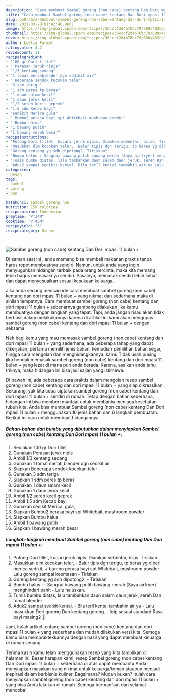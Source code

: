 ```yaml
---
description: "Cara membuat Sambel goreng (non cabe) kentang Dan Dori mpasi 11 bulan + yang enak dan Mudah Dibuat"
title: "Cara membuat Sambel goreng (non cabe) kentang Dan Dori mpasi 11 bulan + yang enak dan Mudah Dibuat"
slug: 650-cara-membuat-sambel-goreng-non-cabe-kentang-dan-dori-mpasi-11-bulan-yang-enak-dan-mudah-dibuat
date: 2021-03-28T01:42:40.966Z
image: https://img-global.cpcdn.com/recipes/36cccf2d4b76bc79/680x482cq70/sambel-goreng-non-cabe-kentang-dan-dori-mpasi-11-bulan-foto-resep-utama.jpg
thumbnail: https://img-global.cpcdn.com/recipes/36cccf2d4b76bc79/680x482cq70/sambel-goreng-non-cabe-kentang-dan-dori-mpasi-11-bulan-foto-resep-utama.jpg
cover: https://img-global.cpcdn.com/recipes/36cccf2d4b76bc79/680x482cq70/sambel-goreng-non-cabe-kentang-dan-dori-mpasi-11-bulan-foto-resep-utama.jpg
author: Luella Farmer
ratingvalue: 4.7
reviewcount: 11
recipeingredient:
- "100 gr Dori fillet"
- " Perasan jeruk nipis"
- "1/3 kentang sedang"
- "1 tomat merahblender dgn sedikit air"
- " Beberapa sendok kocokan telur"
- "3 sdm terigu"
- "1 sdm peres tp beras"
- "1 daun salam kecil"
- "1 daun jeruk kecil"
- "1/2 sereh kecil geprek"
- "1.5 sdm Kecap bayi"
- "sedikit Merica gula"
- " Bumbu2 perasa bayi spt Whitebait mushroom powder"
- " Bumbu halus"
- "1 bawang putih"
- "1 bawang merah besar"
recipeinstructions:
- "Potong Dori fillet, kucuri jeruk nipis. Diamkan sebentar, bilas. Tiriskan"
- "Masukkan dlm kocokan telur,  Balur tipis dgn terigu, tp beras yg diberi merica sedikit, + bumbu perasa bayi spt Whitebait, mushroom powder Lalu goreng sampai keemasan  Tiriskan"
- "Goreng kentang yg sdh dipotong2. Tiriskan"
- "Bumbu halus : Sangrai bawang putih bawang merah (Saya airfryer) menghindari pahit  Lalu haluskan."
- "Tumis bumbu diatas, lalu tambahkan daun salam daun jeruk, sereh Dan tomat blender"
- "Aduk2 sampai sedikit kental. Bila terll kental tambahin air ya Lalu masukkan Dori goreng Dan kentang goreng. Icip sesuai standard Rasa bayi masing2 💚"
categories:
- Resep
tags:
- sambel
- goreng
- non

katakunci: sambel goreng non 
nutrition: 159 calories
recipecuisine: Indonesian
preptime: "PT34M"
cooktime: "PT45M"
recipeyield: "3"
recipecategory: Dinner

---
```



![Sambel goreng (non cabe) kentang Dan Dori mpasi 11 bulan +](https://img-global.cpcdn.com/recipes/36cccf2d4b76bc79/680x482cq70/sambel-goreng-non-cabe-kentang-dan-dori-mpasi-11-bulan-foto-resep-utama.jpg)

Di zaman  saat ini , anda memang bisa membeli makanan praktis tanpa harus repot membuatnya sendiri. Namun, untuk anda yang ingin menyuguhkan hidangan terbaik pada orang tercinta, maka kita memang lebih bagus memasaknya sendiri. Pasalnya, memasak sendiri lebih sehat dan dapat menyesuaikan sesuai kesukaan keluarga.

Jika anda sedang mencari ide cara membuat sambel goreng (non cabe) kentang dan dori mpasi 11 bulan + yang nikmat dan sederhana,maka di sinilah tempatnya. Cara membuat sambel goreng (non cabe) kentang dan dori mpasi 11 bulan +  sebenarnya gampang dilakukan jika kamu membuatnya dengan langkah yang tepat. Tapi, anda jangan risau akan tidak berhasil dalam melakukannya 
karena di artikel ini kami akan mengupas sambel goreng (non cabe) kentang dan dori mpasi 11 bulan + dengan seksama.  



Nah bagi kamu yang mau memasak sambel goreng (non cabe) kentang dan dori mpasi 11 bulan + yang sederhana, ada beberapa tahap yang dapat dikerjakan, pertama memilih jenis bahan, kemudian pemilihan bahan segar, hingga cara mengolah dan menghidangkannya. kamu Tidak usah pusing jika hendak memasak sambel goreng (non cabe) kentang dan dori mpasi 11 bulan + yang lezat di mana pun anda berada. Karena, asalkan anda  tahu triknya, maka hidangan ini bisa jadi sajian yang istimewa.

Di bawah ini, ada beberapa cara praktis  dalam mengolah resep sambel goreng (non cabe) kentang dan dori mpasi 11 bulan + yang siap dikreasikan. Sekarang, yuk kita coba ciptakan sambel goreng (non cabe) kentang dan dori mpasi 11 bulan + sendiri di rumah. Tetap dengan bahan sederhana, hidangan ini bisa memberi manfaat untuk membantu menjaga kesehatan tubuh kita. Anda bisa membuat Sambel goreng (non cabe) kentang Dan Dori mpasi 11 bulan + menggunakan 16 jenis bahan dan 6 langkah pembuatan. Berikut ini cara untuk membuat hidangannya.

<!--inarticleads1-->

##### Bahan-bahan dan bumbu yang dibutuhkan dalam menyiapkan Sambel goreng (non cabe) kentang Dan Dori mpasi 11 bulan +:

1. Sediakan 100 gr Dori fillet
1. Gunakan  Perasan jeruk nipis
1. Ambil 1/3 kentang sedang
1. Gunakan 1 tomat merah,blender dgn sedikit air
1. Siapkan  Beberapa sendok kocokan telur
1. Gunakan 3 sdm terigu
1. Siapkan 1 sdm peres tp beras
1. Gunakan 1 daun salam kecil
1. Gunakan 1 daun jeruk kecil
1. Ambil 1/2 sereh kecil geprek
1. Ambil 1.5 sdm Kecap bayi
1. Gunakan sedikit Merica, gula,
1. Siapkan  Bumbu2 perasa bayi spt Whitebait, mushroom powder
1. Siapkan  Bumbu halus
1. Ambil 1 bawang putih
1. Siapkan 1 bawang merah besar




<!--inarticleads2-->

##### Langkah-langkah membuat Sambel goreng (non cabe) kentang Dan Dori mpasi 11 bulan +:

1. Potong Dori fillet, kucuri jeruk nipis. Diamkan sebentar, bilas. Tiriskan
1. Masukkan dlm kocokan telur,  - Balur tipis dgn terigu, tp beras yg diberi merica sedikit, + bumbu perasa bayi spt Whitebait, mushroom powder - Lalu goreng sampai keemasan  - Tiriskan
1. Goreng kentang yg sdh dipotong2. - Tiriskan
1. Bumbu halus : - Sangrai bawang putih bawang merah (Saya airfryer) menghindari pahit  - Lalu haluskan.
1. Tumis bumbu diatas, lalu tambahkan daun salam daun jeruk, sereh Dan tomat blender
1. Aduk2 sampai sedikit kental. - Bila terll kental tambahin air ya - Lalu masukkan Dori goreng Dan kentang goreng. - Icip sesuai standard Rasa bayi masing2 💚




Jadi, itulah artikel tentang  sambel goreng (non cabe) kentang dan dori mpasi 11 bulan +  yang sederhana dan mudah dilakukan versi kita. Semoga kamu bisa mempraktekkannya dengan hasil yang dapat membuat keluarga di rumah senang. 

Terima kasih kamu telah menggunakan resep yang kita tampilkan di halaman ini. Besar harapan kami, resep  Sambel goreng (non cabe) kentang Dan Dori mpasi 11 bulan + sederhana di atas dapat membantu Anda menyiapkan masakan yang nikmat untuk keluarga/teman ataupun menjadi inspirasi dalam berbisnis kuliner. Bagaimana? Mudah bukan? Itulah cara menyiapkan sambel goreng (non cabe) kentang dan dori mpasi 11 bulan + yang bisa Anda lakukan di rumah. Semoga bermanfaat dan selamat mencoba!

